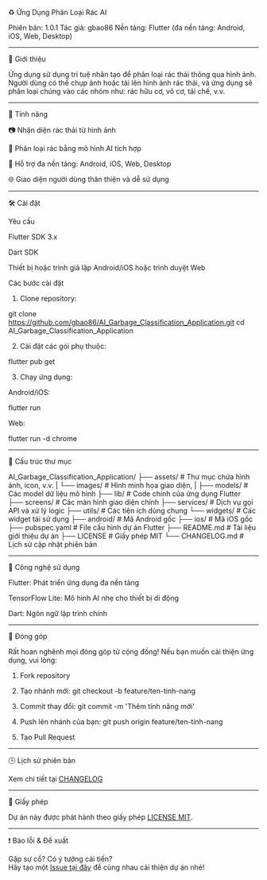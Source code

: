 ♻️ Ứng Dụng Phân Loại Rác AI

Phiên bản: 1.0.1
Tác giả: gbao86
Nền tảng: Flutter (đa nền tảng: Android, iOS, Web, Desktop)


---

📌 Giới thiệu

Ứng dụng sử dụng trí tuệ nhân tạo để phân loại rác thải thông qua hình ảnh. Người dùng có thể chụp ảnh hoặc tải lên hình ảnh rác thải, và ứng dụng sẽ phân loại chúng vào các nhóm như: rác hữu cơ, vô cơ, tái chế, v.v.


---

🚀 Tính năng

📷 Nhận diện rác thải từ hình ảnh

🧠 Phân loại rác bằng mô hình AI tích hợp

💾 Hỗ trợ đa nền tảng: Android, iOS, Web, Desktop

🌐 Giao diện người dùng thân thiện và dễ sử dụng



---

🛠️ Cài đặt

Yêu cầu

Flutter SDK 3.x

Dart SDK

Thiết bị hoặc trình giả lập Android/iOS hoặc trình duyệt Web


Các bước cài đặt

1. Clone repository:

git clone https://github.com/gbao86/AI_Garbage_Classification_Application.git
cd AI_Garbage_Classification_Application


2. Cài đặt các gói phụ thuộc:

flutter pub get


3. Chạy ứng dụng:

Android/iOS:

flutter run

Web:

flutter run -d chrome




---

📁 Cấu trúc thư mục

AI_Garbage_Classification_Application/ 
├── assets/                   # Thư mục chứa hình ảnh, icon, v.v. 
|     └── images/             # Hình minh họa giao diện, 
|     ├── models/             # Các model dữ liệu mô hình 
├── lib/                      # Code chính của ứng dụng Flutter   
       ├── screens/              # Các màn hình giao diện chính 
       ├── services/             # Dịch vụ gọi API và xử lý logic 
       ├── utils/                # Các tiện ích dùng chung 
       └── widgets/              # Các widget tái sử dụng 
├── android/                 # Mã Android gốc 
├── ios/                     # Mã iOS gốc 
├── pubspec.yaml             # File cấu hình dự án Flutter 
├── README.md                # Tài liệu giới thiệu dự án 
├── LICENSE                  # Giấy phép MIT 
└── CHANGELOG.md             # Lịch sử cập nhật phiên bản


---

🧪 Công nghệ sử dụng

Flutter: Phát triển ứng dụng đa nền tảng

TensorFlow Lite: Mô hình AI nhẹ cho thiết bị di động

Dart: Ngôn ngữ lập trình chính


---

🤝 Đóng góp

Rất hoan nghênh mọi đóng góp từ cộng đồng! Nếu bạn muốn cải thiện ứng dụng, vui lòng:

1. Fork repository


2. Tạo nhánh mới: git checkout -b feature/ten-tinh-nang


3. Commit thay đổi: git commit -m 'Thêm tính năng mới'


4. Push lên nhánh của bạn: git push origin feature/ten-tinh-nang


5. Tạo Pull Request


---

🕒 Lịch sử phiên bản

Xem chi tiết tại [CHANGELOG](./CHANGELOG.md)

---

📄 Giấy phép

Dự án này được phát hành theo giấy phép [LICENSE MIT](./LICENSE).


---

❗ Báo lỗi & Đề xuất

Gặp sự cố? Có ý tưởng cải tiến?  
Hãy tạo một [Issue tại đây](https://github.com/gbao86/AI_Garbage_Classification_Application/issues) để cùng nhau cải thiện dự án nhé!

